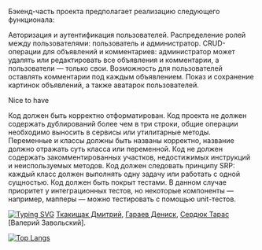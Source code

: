
Бэкенд-часть проекта предполагает реализацию следующего функционала:

Авторизация и аутентификация пользователей.
Распределение ролей между пользователями: пользователь и администратор.
CRUD-операции для объявлений и комментариев: администратор может удалять или редактировать все объявления и комментарии, а пользователи — только свои.
Возможность для пользователей оставлять комментарии под каждым объявлением.
Показ и сохранение картинок объявлений, а также аватарок пользователей.

Nice to have

Код должен быть корректно отформатирован.
Код проекта не должен содержать дублирований более чем в три строки, общие операции необходимо выносить в сервисы или утилитарные методы.
Переменные и классы должны быть названы корректно, название должно отражать суть класса или переменной.
Код не должен содержать закомментированных участков, недостижимых инструкций и неиспользуемых методов.
Код должен следовать принципу SRP: каждый класс должен выполнять одну задачу или работать с одной сущностью.
Код должен быть покрыт тестами. В данном случае приоритет у интеграционных тестов, но некоторые компоненты — например, мапперы — можно тестировать с помощью unit-тестов.


[![Typing SVG](https://readme-typing-svg.herokuapp.com?color=%2336BCF7&lines=Авторы+проекта)](https://git.io/typing-svg)
[Ткакищак Дмитрий](https://github.com/SpectatorJD), [Гараев Дениск](https://github.com/Deanisgarayev), [Сердюк Тарас](https://github.com/TarasSerdyuk) [Валерий Завольский].


[![Top Langs](https://github-readme-stats.vercel.app/api/top-langs/?username=SpectatorJD)](https://github.com/anuraghazra/github-readme-stats)




